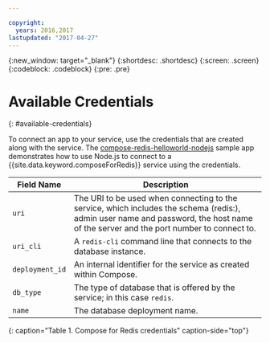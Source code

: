 ```yaml
---

copyright:
  years: 2016,2017
lastupdated: "2017-04-27"
---
```


{:new_window: target="_blank"}
{:shortdesc: .shortdesc}
{:screen: .screen}
{:codeblock: .codeblock}
{:pre: .pre}

# Available Credentials
{: #available-credentials}

To connect an app to your service, use the credentials that are created along with the service. The [compose-redis-helloworld-nodejs](https://github.com/IBM-Bluemix/compose-redis-helloworld-nodejs) sample app demonstrates how to use Node.js to connect to a {{site.data.keyword.composeForRedis}} service using the credentials.

Field Name|Description
----------|-----------
`uri`|The URI to be used when connecting to the service, which includes the schema (redis:), admin user name and password, the host name of the server and the port number to connect to.
`uri_cli`|A `redis-cli` command line that connects to the database instance.
`deployment_id`|An internal identifier for the service as created within Compose.
`db_type`|The type of database that is offered by the service; in this case `redis`.
`name`|The database deployment name.
{: caption="Table 1. Compose for Redis credentials" caption-side="top"}
